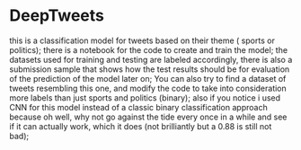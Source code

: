 # DeepTweets
this is a classification model for tweets based on their theme ( sports or politics);
there is a notebook for the code to create and train the model;
the datasets used for training and testing are labeled accordingly, there is also a submission sample that shows how the test results should be for evaluation of the prediction of the model later on;
You can also try to find a dataset of tweets resembling this one, and modify the code to take into consideration more labels than just sports and politics (binary);
also if you notice i used CNN for this model instead of a classic binary classification approach because oh well, why not go against the tide every once in a while and see if it can actually work, which it does (not brilliantly but a 0.88 is still not bad);
